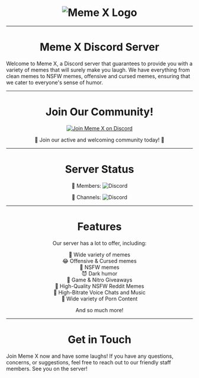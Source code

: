 <div align="center">

# ![Meme X Logo](https://cdn.discordapp.com/icons/850301137147658261/20f0f1652e822178a4976b423d0bcc7b.jpg?size=100)

</div>

---

<div align="center">

# Meme X Discord Server

</div>

Welcome to Meme X, a Discord server that guarantees to provide you with a variety of memes that will surely make you laugh. We have everything from clean memes to NSFW memes, offensive and cursed memes, ensuring that we cater to everyone's sense of humor.

---

<div align="center">

# Join Our Community!

</div>

<div align="center">

[![Join Meme X on Discord](https://img.shields.io/discord/850301137147658261?color=7289DA&label=Join%20Meme%20X%20on%20Discord&logo=discord&logoColor=white&style=for-the-badge)](https://discord.gg/memex)

</div>

<div align="center">

🎉 Join our active and welcoming community today! 🎉

</div>

---

<div align="center">

# Server Status

</div>

<div align="center">

👥 Members: 
![Discord](https://img.shields.io/discord/850301137147658261?color=7289DA&label=&logo=discord&logoColor=white&style=flat-square)

📁 Channels: 
![Discord](https://img.shields.io/badge/-Channels%20not%20available-blue?style=flat-square)

</div>

---

<div align="center">

# Features

</div>


<div align="center">
Our server has a lot to offer, including:

💬 Wide variety of memes<br>
😂 Offensive & Cursed memes<br>
🔞 NSFW memes<br>
😈 Dark humor<br>
🎁 Game & Nitro Giveaways<br>
🐒 High-Quality NSFW Reddit Memes<br>
🎵 High-Bitrate Voice Chats and Music<br>
💋 Wide variety of Porn Content<br>

And so much more!

</div>


---

<div align="center">

# Get in Touch

</div>

Join Meme X now and have some laughs! If you have any questions, concerns, or suggestions, feel free to reach out to our friendly staff members. See you on the server!
